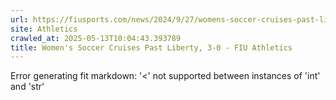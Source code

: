 ```yaml
---
url: https://fiusports.com/news/2024/9/27/womens-soccer-cruises-past-liberty-3-0.aspx
site: Athletics
crawled_at: 2025-05-13T10:04:43.393789
title: Women's Soccer Cruises Past Liberty, 3-0 - FIU Athletics
---
```


Error generating fit markdown: '<' not supported between instances of 'int' and 'str'
